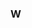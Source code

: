 ### W


<!--
![Junhyung's GitHub stats](https://github-readme-stats.vercel.app/api?username=highandlight&show_icons=true&theme=radical)

--!>


<!--
**HighandLight/HighandLight** is a ✨ _special_ ✨ repository because its `README.md` (this file) appears on your GitHub profile.


Here are some ideas to get you started:

- 🔭 I’m currently working on ...
- 🌱 I’m currently learning ...
- 👯 I’m looking to collaborate on ...
- 🤔 I’m looking for help with ...
- 💬 Ask me about ...
- 📫 How to reach me: ...
- 😄 Pronouns: ...
- ⚡ Fun fact: ...
-->
